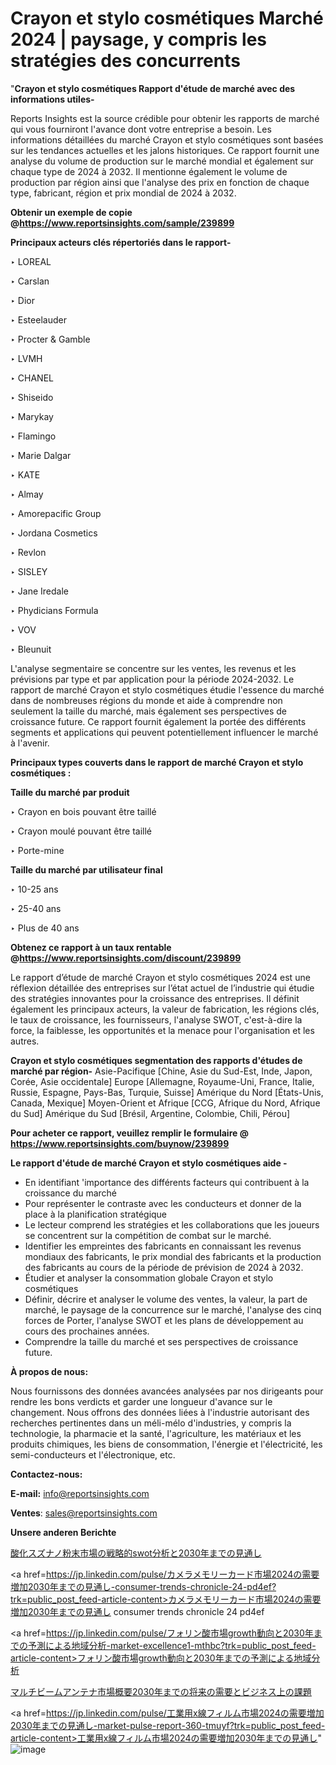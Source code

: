 # Crayon et stylo cosmétiques Marché 2024 | paysage, y compris les stratégies des concurrents

"<strong>Crayon et stylo cosmétiques Rapport d'étude de marché avec des informations utiles-</strong>

Reports Insights est la source crédible pour obtenir les rapports de marché qui vous fourniront l'avance dont votre entreprise a besoin. Les informations détaillées du marché Crayon et stylo cosmétiques sont basées sur les tendances actuelles et les jalons historiques. Ce rapport fournit une analyse du volume de production sur le marché mondial et également sur chaque type de 2024 à 2032. Il mentionne également le volume de production par région ainsi que l'analyse des prix en fonction de chaque type, fabricant, région et prix mondial de 2024 à 2032.

<strong><b>Obtenir un exemple de copie @</b></strong><a href=https://www.reportsinsights.com/sample/239899><strong><b>https://www.reportsinsights.com/sample/239899</b></strong></a>

<b>Principaux acteurs clés répertoriés dans le rapport-</b>

<b> </b>‣ LOREAL

‣ Carslan

‣ Dior

‣ Esteelauder

‣ Procter & Gamble

‣ LVMH

‣ CHANEL

‣ Shiseido

‣ Marykay

‣ Flamingo

‣ Marie Dalgar

‣ KATE

‣ Almay

‣ Amorepacific Group

‣ Jordana Cosmetics

‣ Revlon

‣ SISLEY

‣ Jane Iredale

‣ Phydicians Formula

‣ VOV

‣ Bleunuit

L'analyse segmentaire se concentre sur les ventes, les revenus et les prévisions par type et par application pour la période 2024-2032. Le rapport de marché Crayon et stylo cosmétiques étudie l'essence du marché dans de nombreuses régions du monde et aide à comprendre non seulement la taille du marché, mais également ses perspectives de croissance future. Ce rapport fournit également la portée des différents segments et applications qui peuvent potentiellement influencer le marché à l'avenir.

<strong>Principaux types couverts dans le rapport de marché Crayon et stylo cosmétiques :</strong>

<strong>Taille du marché par produit</strong>

‣ Crayon en bois pouvant être taillé

‣ Crayon moulé pouvant être taillé

‣ Porte-mine

<strong>Taille du marché par utilisateur final</strong>

‣ 10-25 ans

‣ 25-40 ans

‣ Plus de 40 ans

<strong><b>Obtenez ce rapport à un taux rentable @</b></strong><a href=https://www.reportsinsights.com/discount/239899><strong><b>https://www.reportsinsights.com/discount/239899</b></strong></a>

Le rapport d’étude de marché Crayon et stylo cosmétiques 2024 est une réflexion détaillée des entreprises sur l’état actuel de l’industrie qui étudie des stratégies innovantes pour la croissance des entreprises. Il définit également les principaux acteurs, la valeur de fabrication, les régions clés, le taux de croissance, les fournisseurs, l'analyse SWOT, c'est-à-dire la force, la faiblesse, les opportunités et la menace pour l'organisation et les autres.

<strong>Crayon et stylo cosmétiques segmentation des rapports d'études de marché par région-</strong>
Asie-Pacifique [Chine, Asie du Sud-Est, Inde, Japon, Corée, Asie occidentale]
Europe [Allemagne, Royaume-Uni, France, Italie, Russie, Espagne, Pays-Bas, Turquie, Suisse]
Amérique du Nord [États-Unis, Canada, Mexique]
Moyen-Orient et Afrique [CCG, Afrique du Nord, Afrique du Sud]
Amérique du Sud [Brésil, Argentine, Colombie, Chili, Pérou]

<strong>Pour acheter ce rapport, veuillez remplir le formulaire @   <a href=https://www.reportsinsights.com/buynow/239899>https://www.reportsinsights.com/buynow/239899</a></strong>

<strong>Le rapport d'étude de marché Crayon et stylo cosmétiques aide -</strong>
<ul>
  <li>En identifiant 'importance des différents facteurs qui contribuent à la croissance du marché</li>
  <li>Pour représenter le contraste avec les conducteurs et donner de la place à la planification stratégique</li>
  <li>Le lecteur comprend les stratégies et les collaborations que les joueurs se concentrent sur la compétition de combat sur le marché.</li>
  <li>Identifier les empreintes des fabricants en connaissant les revenus mondiaux des fabricants, le prix mondial des fabricants et la production des fabricants au cours de la période de prévision de 2024 à 2032.</li>
  <li>Étudier et analyser la consommation globale Crayon et stylo cosmétiques</li>
  <li>Définir, décrire et analyser le volume des ventes, la valeur, la part de marché, le paysage de la concurrence sur le marché, l'analyse des cinq forces de Porter, l'analyse SWOT et les plans de développement au cours des prochaines années.</li>
  <li>Comprendre la taille du marché et ses perspectives de croissance future.</li>
</ul>
<strong>À propos de nous:</strong>

Nous fournissons des données avancées analysées par nos dirigeants pour rendre les bons verdicts et garder une longueur d'avance sur le changement. Nous offrons des données liées à l'industrie autorisant des recherches pertinentes dans un méli-mélo d'industries, y compris la technologie, la pharmacie et la santé, l'agriculture, les matériaux et les produits chimiques, les biens de consommation, l'énergie et l'électricité, les semi-conducteurs et l'électronique, etc.

<strong>Contactez-nous:</strong>

<strong>E-mail:</strong> <a href=mailto:info@reportsinsights.com>info@reportsinsights.com</a>

<strong>Ventes</strong>: <a href=mailto:sales@reportsinsights.com>sales@reportsinsights.com</a>

<strong>Unsere anderen Berichte</strong>

<a href=https://www.linkedin.com/pulse/酸化スズナノ粉末市場の戦略的swot分析と2030年までの見通し-tribunal-analytics-360-erzsf/>酸化スズナノ粉末市場の戦略的swot分析と2030年までの見通し</a>

<a href=https://jp.linkedin.com/pulse/カメラメモリーカード市場2024の需要増加2030年までの見通し-consumer-trends-chronicle-24-pd4ef?trk=public_post_feed-article-content>カメラメモリーカード市場2024の需要増加2030年までの見通し consumer trends chronicle 24 pd4ef</a>

<a href=https://jp.linkedin.com/pulse/フォリン酸市場growth動向と2030年までの予測による地域分析-market-excellence1-mthbc?trk=public_post_feed-article-content>フォリン酸市場growth動向と2030年までの予測による地域分析</a>

<a href=https://www.linkedin.com/pulse/マルチビームアンテナ市場概要2030年までの将来の需要とビジネス上の課題-reports-insights-expert-erdqf/>マルチビームアンテナ市場概要2030年までの将来の需要とビジネス上の課題</a>

<a href=https://jp.linkedin.com/pulse/工業用x線フィルム市場2024の需要増加2030年までの見通し-market-pulse-report-360-tmuyf?trk=public_post_feed-article-content>工業用x線フィルム市場2024の需要増加2030年までの見通し</a>"
![image](https://github.com/daminid12/RIreport/assets/158430485/b9c01328-944f-442c-826c-83ed7664886f)
